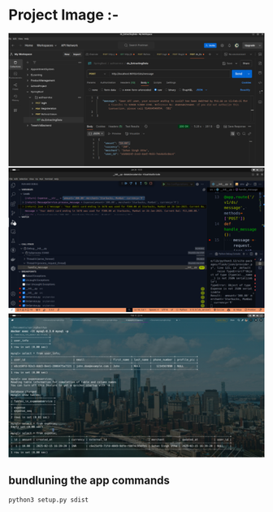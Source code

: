 


# Project Image :-
![Image description](image.png)
![Image description](photos.png)
![Image description](terminal.png)


## bundluning the app commands
``` 
python3 setup.py sdist 
```